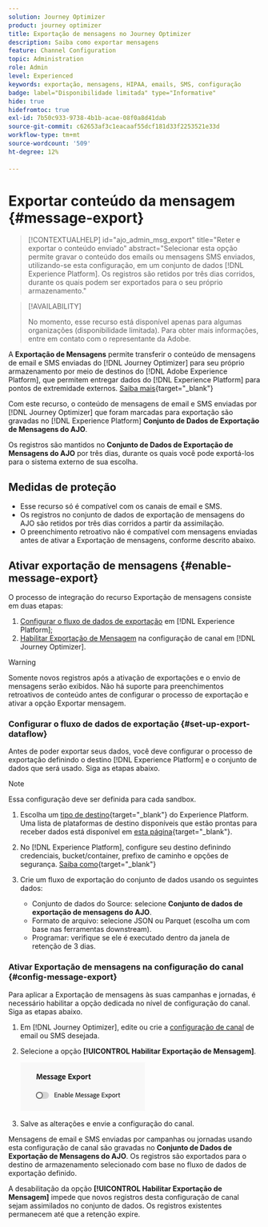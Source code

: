 ```yaml
---
solution: Journey Optimizer
product: journey optimizer
title: Exportação de mensagens no Journey Optimizer
description: Saiba como exportar mensagens
feature: Channel Configuration
topic: Administration
role: Admin
level: Experienced
keywords: exportação, mensagens, HIPAA, emails, SMS, configuração
badge: label="Disponibilidade limitada" type="Informative"
hide: true
hidefromtoc: true
exl-id: 7b50c933-9738-4b1b-acae-08f0a8d41dab
source-git-commit: c62653af3c1eacaaf55dcf181d33f2253521e33d
workflow-type: tm+mt
source-wordcount: '509'
ht-degree: 12%

---
```


# Exportar conteúdo da mensagem {#message-export}

>[!CONTEXTUALHELP]
>id="ajo_admin_msg_export"
>title="Reter e exportar o conteúdo enviado"
>abstract="Selecionar esta opção permite gravar o conteúdo dos emails ou mensagens SMS enviados, utilizando-se esta configuração, em um conjunto de dados [!DNL Experience Platform]. Os registros são retidos por três dias corridos, durante os quais podem ser exportados para o seu próprio armazenamento."

>[!AVAILABILITY]
>
>No momento, esse recurso está disponível apenas para algumas organizações (disponibilidade limitada). Para obter mais informações, entre em contato com o representante da Adobe.

A **Exportação de Mensagens** permite transferir o conteúdo de mensagens de email e SMS enviadas do [!DNL Journey Optimizer] para seu próprio armazenamento por meio de destinos do [!DNL Adobe Experience Platform], que permitem entregar dados do [!DNL Experience Platform] para pontos de extremidade externos. [Saiba mais](https://experienceleague.adobe.com/pt-br/docs/experience-platform/destinations/home){target="_blank"}

Com este recurso, o conteúdo de mensagens de email e SMS enviadas por [!DNL Journey Optimizer] que foram marcadas para exportação são gravadas no [!DNL Experience Platform] **Conjunto de Dados de Exportação de Mensagens do AJO**.

Os registros são mantidos no **Conjunto de Dados de Exportação de Mensagens do AJO** por três dias, durante os quais você pode exportá-los para o sistema externo de sua escolha.
<!--
## Terminology

* **[!DNL Experience Platform] destinations** - Framework to deliver data out of Experience Platform into external endpoints. [Learn more](https://experienceleague.adobe.com/pt-br/docs/experience-platform/destinations/home){target="_blank"}
* **AJO Message Export Dataset** - An [!DNL Experience Platform] dataset which stores the message content of email and SMS messages sent via [!DNL Journey Optimizer] which have been marked for export.
* **Retention**: Records in the AJO Message Export Dataset are retained for 3 calendar days from ingestion.-->

## Medidas de proteção

* Esse recurso só é compatível com os canais de email e SMS.
* Os registros no conjunto de dados de exportação de mensagens do AJO são retidos por três dias corridos a partir da assimilação.
* O preenchimento retroativo não é compatível com mensagens enviadas antes de ativar a Exportação de mensagens, conforme descrito abaixo.

## Ativar exportação de mensagens {#enable-message-export}

O processo de integração do recurso Exportação de mensagens consiste em duas etapas:

1. [Configurar o fluxo de dados de exportação](#set-up-export-dataflow) em [!DNL Experience Platform];
1. [Habilitar Exportação de Mensagem](#config-message-export) na configuração de canal em [!DNL Journey Optimizer].

>[!WARNING]
>
>Somente novos registros após a ativação de exportações e o envio de mensagens serão exibidos. Não há suporte para preenchimentos retroativos de conteúdo antes de configurar o processo de exportação e ativar a opção Exportar mensagem.

### Configurar o fluxo de dados de exportação {#set-up-export-dataflow}

Antes de poder exportar seus dados, você deve configurar o processo de exportação definindo o destino [!DNL Experience Platform] e o conjunto de dados que será usado. Siga as etapas abaixo.

>[!NOTE]
>
>Essa configuração deve ser definida para cada sandbox.

1. Escolha um [tipo de destino](https://experienceleague.adobe.com/pt-br/docs/experience-platform/destinations/destination-types){target="_blank"} do Experience Platform. Uma lista de plataformas de destino disponíveis que estão prontas para receber dados está disponível em [esta página](https://experienceleague.adobe.com/pt-br/docs/experience-platform/destinations/catalog/overview){target="_blank"}.

1. No [!DNL Experience Platform], configure seu destino definindo credenciais, bucket/container, prefixo de caminho e opções de segurança. [Saiba como](https://experienceleague.adobe.com/pt-br/docs/experience-platform/destinations/ui/activate/export-datasets){target="_blank"}

1. Crie um fluxo de exportação do conjunto de dados usando os seguintes dados:

   * Conjunto de dados do Source: selecione **Conjunto de dados de exportação de mensagens do AJO**.
   * Formato de arquivo: selecione JSON ou Parquet (escolha um com base nas ferramentas downstream).
   * Programar: verifique se ele é executado dentro da janela de retenção de 3 dias.

### Ativar Exportação de mensagens na configuração do canal {#config-message-export}

Para aplicar a Exportação de mensagens às suas campanhas e jornadas, é necessário habilitar a opção dedicada no nível de configuração do canal. Siga as etapas abaixo.

1. Em [!DNL Journey Optimizer], edite ou crie a [configuração de canal](channel-surfaces.md#create-channel-surface) de email ou SMS desejada.

1. Selecione a opção **[!UICONTROL Habilitar Exportação de Mensagem]**.

   ![](assets/config-message-export.png)

1. Salve as alterações e envie a configuração do canal.

Mensagens de email e SMS enviadas por campanhas ou jornadas usando esta configuração de canal são gravadas no **Conjunto de Dados de Exportação de Mensagens do AJO**. Os registros são exportados para o destino de armazenamento selecionado com base no fluxo de dados de exportação definido.

A desabilitação da opção **[!UICONTROL Habilitar Exportação de Mensagem]** impede que novos registros desta configuração de canal sejam assimilados no conjunto de dados. Os registros existentes permanecem até que a retenção expire.
